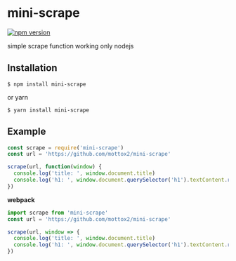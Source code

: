 # mini-scrape

[![npm version](https://badge.fury.io/js/mini-scrape.svg)](https://badge.fury.io/js/mini-scrape)

simple scrape function working only nodejs

## Installation

```
$ npm install mini-scrape
```

or yarn

```
$ yarn install mini-scrape
```

## Example

```js
const scrape = require('mini-scrape')
const url = 'https://github.com/mottox2/mini-scrape'

scrape(url, function(window) {
  console.log('title: ', window.document.title)
  console.log('h1: ', window.document.querySelector('h1').textContent.replace(/\n/g, ''))
})
```

**webpack**

```js
import scrape from 'mini-scrape'
const url = 'https://github.com/mottox2/mini-scrape'

scrape(url, window => {
  console.log('title: ', window.document.title)
  console.log('h1: ', window.document.querySelector('h1').textContent.replace(/\n/g, ''))
})
```
